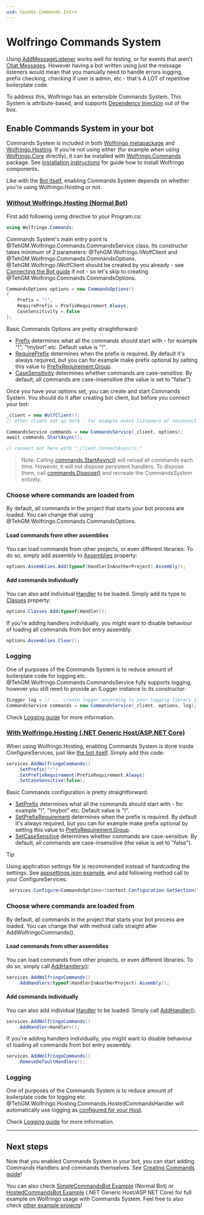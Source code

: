 ```yaml
---
uid: Guides.Commands.Intro
---
```


# Wolfringo Commands System
Using [AddMessageListener](xref:TehGM.Wolfringo.IWolfClient#TehGM_Wolfringo_IWolfClient_AddMessageListener_TehGM_Wolfringo_Utilities_Internal_IMessageCallback_) works well for testing, or for events that aren't [Chat Messages](xref:TehGM.Wolfringo.Messages.ChatMessage). However having a bot written using just the message listeners would mean that you manually need to handle errors logging, prefix checking, checking if user is admin, etc - that's A LOT of repetitive boilerplate code.

To address this, Wolfringo has an extensible Commands System. This System is attribute-based, and supports [Dependency Injection](xref:Guides.Commands.DependencyInjection) out of the box.

## Enable Commands System in your bot
Commands System is included in both [Wolfringo metapackage](https://www.nuget.org/packages/Wolfringo) and [Wolfringo.Hosting](https://www.nuget.org/packages/Wolfringo.Hosting). If you're not using either (for example when using [Wolfringo.Core](https://www.nuget.org/packages/Wolfringo.Core) directly), it can be installed with [Wolfringo.Commands](https://www.nuget.org/packages/Wolfringo.Commands) package. See [Installation instructions](xref:Guides.GettingStarted.Installation) for guide how to install Wolfringo components.

Like with the [Bot itself](xref:Guides.GettingStarted.Connecting), enabling Commands System depends on whether you're using Wolfringo.Hosting or not.

### [Without Wolfringo.Hosting (Normal Bot)](#tab/connecting-normal-bot)
First add following using directive to your Program.cs:
```csharp
using Wolfringo.Commands;
```

Commands System's main entry point is @TehGM.Wolfringo.Commands.CommandsService class. Its constructor takes minimum of 2 parameters: @TehGM.Wolfringo.IWolfClient and @TehGM.Wolfringo.Commands.CommandsOptions. @TehGM.Wolfringo.IWolfClient should be created by you already - see [Connecting the Bot guide](xref:Guides.GettingStarted.Connecting) if not - so let's skip to creating @TehGM.Wolfringo.Commands.CommandsOptions.

```csharp
CommandsOptions options = new CommandsOptions()
{
    Prefix = "!",
    RequirePrefix = PrefixRequirement.Always,
    CaseSensitivity = false
};
```

Basic Commands Options are pretty straightforward:
- [Prefix](xref:TehGM.Wolfringo.Commands.CommandsOptions.Prefix) determines what all the commands should start with - for example "!", "!mybot" etc. Default value is "!".
- [RequirePrefix](xref:TehGM.Wolfringo.Commands.CommandsOptions.RequirePrefix) determines when the prefix is required. By default it's always required, but you can for example make prefix optional by setting this value to [PrefixRequirement.Group](xref:TehGM.Wolfringo.Commands.PrefixRequirement.Group).
- [CaseSensitivity](xref:TehGM.Wolfringo.Commands.CommandsOptions.CaseSensitivity) determines whether commands are case-sensitive. By default, all commands are case-insensitive (the value is set to "false").

Once you have your options set, you can create and start Commands System. You should do it after creating bot client, but before you connect your bot:
```csharp
_client = new WolfClient();
// other client set up here - for example event listeners or reconnecting

CommandsService commands = new CommandsService(_client, options);
await commands.StartAsync();

// connect bot here with "_client.ConnectAsync();"
```

> Note: Calling [commands.StartAsync()](xref:TehGM.Wolfringo.Commands.CommandsService.StartAsync(System.Threading.CancellationToken)) will reload all commands each time. However, it will not dispose persistent handlers. To dispose them, call [commands.Dispose()](xref:TehGM.Wolfringo.Commands.CommandsService.Dispose) and recreate the CommandsSystem entirely.

### Choose where commands are loaded from
By default, all commands in the project that starts your bot process are loaded. You can change that using @TehGM.Wolfringo.Commands.CommandsOptions.

#### Load commands from other assemblies
You can load commands from other projects, or even different libraries. To do so, simply add assembly to [Assemblies](xref:TehGM.Wolfringo.Commands.CommandsOptions#TehGM_Wolfringo_Commands_CommandsOptions_Assemblies) property:
```csharp
options.Assemblies.Add(typeof(HandlerInAnotherProject).Assembly));
```

#### Add commands individually
You can also add individual [Handler](xref:Guides.Commands.Handlers) to be loaded. Simply add its type to [Classes](xref:TehGM.Wolfringo.Commands.CommandsOptions#TehGM_Wolfringo_Commands_CommandsOptions_Classes) property:
```csharp
options.Classes.Add(typeof(Handler));
```

If you're adding handlers individually, you might want to disable behaviour of loading all commands from bot entry assembly.
```csharp
options.Assemblies.Clear();
```

### Logging
One of purposes of the Commands System is to reduce amount of boilerplate code for logging etc. @TehGM.Wolfringo.Commands.CommandsService fully supports logging, however you still need to provide an ILogger instance to its constructor:
```csharp
ILogger log = // ... create logger according to your logging library isntructions
CommandsService commands = new CommandsService(_client, options, log);
```

Check [Logging guide](xref:Guides.Features.Logging) for more information.

### [With Wolfringo.Hosting (.NET Generic Host/ASP.NET Core)](#tab/connecting-hosted-bot)
When using Wolfringo.Hosting, enabling Commands System is done inside ConfigureServices, just like [the bot itself](xref:Guides.GettingStarted.Connecting). Simply add this code:
```csharp
services.AddWolfringoCommands()
    .SetPrefix("!")           
    .SetPrefixRequirement(PrefixRequirement.Always)
    .SetCaseSensitive(false);
```

Basic Commands configuration is pretty straightforward:
- [SetPrefix](xref:Microsoft.Extensions.DependencyInjection.CommandsServiceCollectionExtensions.SetPrefix(Microsoft.Extensions.DependencyInjection.IHostedCommandsServiceBuilder,System.String,TehGM.Wolfringo.Commands.PrefixRequirement)) determines what all the commands should start with - for example "!", "!mybot" etc. Default value is "!".
- [SetPrefixRequirement](xref:Microsoft.Extensions.DependencyInjection.CommandsServiceCollectionExtensions.SetPrefixRequirement(Microsoft.Extensions.DependencyInjection.IHostedCommandsServiceBuilder,TehGM.Wolfringo.Commands.PrefixRequirement)) determines when the prefix is required. By default it's always required, but you can for example make prefix optional by setting this value to [PrefixRequirement.Group](xref:TehGM.Wolfringo.Commands.PrefixRequirement.Group).
- [SetCaseSensitive](xref:Microsoft.Extensions.DependencyInjection.CommandsServiceCollectionExtensions.SetCaseSensitive(Microsoft.Extensions.DependencyInjection.IHostedCommandsServiceBuilder,System.Boolean)) determines whether commands are case-sensitive. By default, all commands are case-insensitive (the value is set to "false").

> [!TIP]
> Using application settings file is recommended instead of hardcoding the settings. See [appsettings.json example](https://github.com/TehGM/Wolfringo/blob/master/Examples/HostedCommandsBot/appsettings.json), and add following method call to your ConfigureServices:  
> ```csharp
>  services.Configure<CommandsOptions>(context.Configuration.GetSection("Commands"));
>  ```

### Choose where commands are loaded from
By default, all commands in the project that starts your bot process are loaded. You can change that with method calls straight after AddWolfringoCommands().

#### Load commands from other assemblies
You can load commands from other projects, or even different libraries. To do so, simply call [AddHandlers()](xref:Microsoft.Extensions.DependencyInjection.CommandsServiceCollectionExtensions.AddHandlers(Microsoft.Extensions.DependencyInjection.IHostedCommandsServiceBuilder,System.Reflection.Assembly[])):
```csharp
services.AddWolfringoCommands()
    .AddHandlers(typeof(HandlerInAnotherProject).Assembly));
```

#### Add commands individually
You can also add individual [Handler](xref:Guides.Commands.Handlers) to be loaded. Simply call [AddHandler<T>()](xref:Microsoft.Extensions.DependencyInjection.CommandsServiceCollectionExtensions.AddHandler``1(Microsoft.Extensions.DependencyInjection.IHostedCommandsServiceBuilder)):
```csharp
services.AddWolfringoCommands()
    .AddHandler<Handler>();
```

If you're adding handlers individually, you might want to disable behaviour of loading all commands from bot entry assembly.
```csharp
services.AddWolfringoCommands()
    .RemoveDefaultHandlers();
```

### Logging
One of purposes of the Commands System is to reduce amount of boilerplate code for logging etc. @TehGM.Wolfringo.Hosting.Commands.HostedCommandsHandler will automatically use logging as [configured for your Host](https://docs.microsoft.com/en-gb/aspnet/core/fundamentals/logging/?view=aspnetcore-3.0).

Check [Logging guide](xref:Guides.Features.Logging) for more information.
***

## Next steps
Now that you enabled Commands System in your bot, you can start adding Commands Handlers and commands themselves. See [Creating Commands guide](xref:Guides.Commands.Handlers)!

You can also check [SimpleCommandsBot Example](https://github.com/TehGM/Wolfringo/tree/master/Examples/SimpleCommandsBot) (Normal Bot) or [HostedCommandsBot Example](https://github.com/TehGM/Wolfringo/tree/master/Examples/HostedCommandsBot) (.NET Generic Host/ASP.NET Core) for full example on Wolfringo usage with Commands System. Feel free to also check [other example projects](https://github.com/TehGM/Wolfringo/tree/master/Examples)!